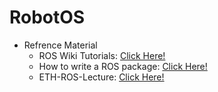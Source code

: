 # RobotOS
* Refrence Material
  * ROS Wiki Tutorials: [Click Here!](http://wiki.ros.org/ROS/Tutorials)
  * How to write a ROS package: [Click Here!](https://github.com/ethz-asl/mav_tools_public/wiki/How-to-Write-a-ROS-Package)
  * ETH-ROS-Lecture: [Click Here!](http://www.rsl.ethz.ch/education-students/lectures/ros.html)
